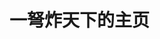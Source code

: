 <html>
  <title>一弩炸天下的主页</title>
<script>
    document.title = 'bomb！一弩炸天下！'
  </script>
<h1>
一弩炸天下的主页
<h1>
  
